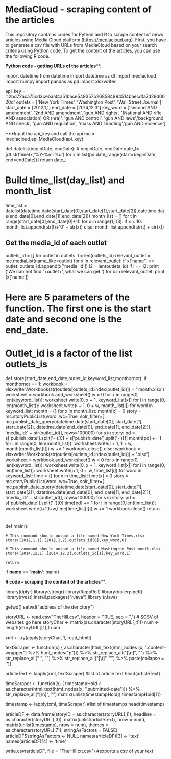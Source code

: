 # MediaCloud - scraping content of the articles
This repository contains codes for Python and R to scrape content of news articles using Media Cloud platform (https://mediacloud.org). First, you have to generate a csv file with URLs from MediaCloud based on your search criteria using Python code. To get the content of the articles, you can use the following R code.

******Python code - getting URLs of the articles********.

import datetime
from datetime import datetime as dt
import mediacloud
import numpy
import pandas as pd
import xlsxwriter

api_key = '12bd72aca75cd3cebaaf4a51bace549357b268584984514baecdfa7d29d0020d'
outlets = ['New York Times', 'Washington Post', 'Wall Street Journal']
start_date = [2012,1,1]
end_date = [2014,12,31]
key_word = ['second AND amendment', '2nd AND amendment', 'gun AND rights', '(National AND rifle AND association) OR (nra)', 'gun AND control', 'gun AND laws','background AND check', 'gun AND regulation', 'mass AND shooting','gun AND violence']

***Input the api_key and call the api
mc = mediacloud.api.MediaCloud(api_key)

def datelist(beginDate, endDate):
    # beginDate, endDate
    date_l=[dt.strftime(x,'%Y-%m-%d') for x in list(pd.date_range(start=beginDate, end=endDate))]
    return date_l

# Build time_list(day_list) and month_list
time_list = datelist(datetime.date(start_date[0],start_date[1],start_date[2]),datetime.date(end_date[0],end_date[1],end_date[2]))
month_list = []
for t in range(start_date[0],end_date[0]+1):
    for x in range(1, 13):
        if x < 10:
            month_list.append(str(t)+'0' + str(x))
        else:
            month_list.append(str(t) + str(x))

##  Get the media_id of each outlet
outlets_id = []
for outlet in outlets:
    l = len(outlets_id)
    relevant_outlet = mc.mediaList(name_like=outlet)
    for x in relevant_outlet:
        if x['name'] == outlet:
            outlets_id.append(x['media_id'])
    l2 = len(outlets_id)
    if l == l2:
        print ('We can not find '+outlet+', what we can get:')
        for x in relevant_outlet:
            print (x['name'])
						
# Here are 5 parameters of the function. The first one is the start date and second one is the end_date.
# Outlet_id is a factor of the list outlets_is
def store(start_date,end_date,outlet_id,keyword_list,monthornot):
    if monthornot == 1:
        workbook = xlsxwriter.Workbook(str(outlets[outlets_id.index(outlet_id)]) + '  month.xlsx')
        worksheet = workbook.add_worksheet()
        w = 0
        for x in range(0, len(keyword_list)):
            worksheet.write(0, x + 1, keyword_list[x])
        for i in range(0, len(month_list)):
            worksheet.write(i + 1, 0 + w, month_list[i])
        for word in keyword_list:
            month = {}
            for x in month_list:
                month[x] = 0
            story = mc.storyPublicList(word, wc=True, solr_filter=[
                mc.publish_date_query(datetime.date(start_date[0], start_date[1], start_date[2]),
                                      datetime.date(end_date[0], end_date[1], end_date[2])),
                'media_id:' + str(outlet_id)], rows=100000)
            for s in story:
                pd = s['publish_date'].split('-')[0] + s['publish_date'].split('-')[1]
                month[pd] += 1
            for i in range(0, len(month_list)):
                worksheet.write(i + 1, 1 + w, month[month_list[i]])
            w += 1
        workbook.close()
    else:
        workbook = xlsxwriter.Workbook(str(outlets[outlets_id.index(outlet_id)]) + '.xlsx')
        worksheet = workbook.add_worksheet()
        w = 0
        for x in range(0, len(keyword_list)):
            worksheet.write(0, x + 1, keyword_list[x])
        for i in range(0, len(time_list)):
            worksheet.write(i+1, 0 + w, time_list[i])
        for word in keyword_list:
            time = {}
            for x in time_list:
                time[x] = 0
            story = mc.storyPublicList(word, wc=True, solr_filter=[
                mc.publish_date_query(datetime.date(start_date[0], start_date[1], start_date[2]),
                                      datetime.date(end_date[0], end_date[1], end_date[2])),
                'media_id:' + str(outlet_id)], rows=100000)
            for s in story:
                pd = s['publish_date'].split(' ')[0]
                time[pd] += 1
            for i in range(0,len(time_list)):
                worksheet.write(i+1,1+w,time[time_list[i]])
            w += 1
        workbook.close()
    return

#

def main():

    # This command should output a file named New York Times.xlsx
    store([2012,1,1],[2012,1,2],outlets_id[0],key_word,0)

    # This command should output a file named Washington Post month.xlsx
    store([2014,12,1],[2014,12,2],outlets_id[1],key_word,1)

    return

if __name__ == '__main__':
    main()

******R code - scraping the content of the articles********.

library(dplyr)
library(stringr)
library(RcppRoll)
library(boilerpipeR)
library(rvest)
install.packages("rJava")
library (rJava)

getwd()
setwd("address of the derictory")

storyURL <- read.csv("TheHill.csv", header = TRUE, sep = ",") # SCSV of websites go here
storyChar <- matrix(as.character(storyURL[,4]))
num <- length(storyURL[[1]]) 
num

xml <- try(apply(storyChar, 1, read_html))

textScraper <- function(x) {
  as.character(html_text(html_nodes (x, ".content-wrapper") %>% html_nodes("p"))) %>%
    str_replace_all("[\n]", "") %>%
    str_replace_all("    ", "") %>%
    str_replace_all("[\t]", "") %>%
    paste(collapse = '')} 

articleText <- lapply(xml, textScraper) #list of article text
head(articleText)

timeScraper <- function(x) {
  timestampHold <- as.character(html_text(html_nodes(x, ".submitted-date"))) %>% str_replace_all("[\n]", "")
  matrix(unlist(timestampHold))
  timestampHold[1]} 

timestamp <- lapply(xml, timeScraper) #list of timestamps
head(timestamp)

articleDF <- data.frame(storyID = as.character(storyURL[,1]), 
                        headline = as.character(storyURL[,3]), 
                        matrix(unlist(articleText), nrow = num), 
                        matrix(unlist(timestamp), nrow = num), 
                        themes = as.character(storyURL[,7]), 
                        stringAsFactors = FALSE)
articleDF$stringAsFactors <- NULL
names(articleDF)[3] <- 'text'
names(articleDF)[4] <- 'time'

write.csv(articleDF, file = "TheHill txt.csv") #exports a csv of your text





